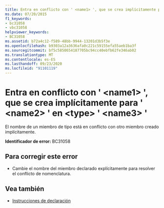 ```yaml
---
title: Entra en conflicto con ' <name1> ', que se crea implícitamente para ' <name2> ' en <type> ' <name3> '
ms.date: 07/20/2015
f1_keywords:
- bc31058
- vbc31058
helpviewer_keywords:
- BC31058
ms.assetid: b72a4c12-f589-48bb-9944-13201d3b5f3e
ms.openlocfilehash: b9303a12a3636afa0c221c59155efa55aeb1ba3f
ms.sourcegitcommit: bf5c5850654187705bc94cc40ebfb62fe346ab02
ms.translationtype: MT
ms.contentlocale: es-ES
ms.lasthandoff: 09/23/2020
ms.locfileid: "91101119"
---
```

# <a name="conflicts-with-name1-which-is-implicitly-created-for-name2-in-type-name3"></a>Entra en conflicto con ' \<name1> ', que se crea implícitamente para ' \<name2> ' en \<type> ' \<name3> '

El nombre de un miembro de tipo está en conflicto con otro miembro creado implícitamente.  
  
 **Identificador de error:** BC31058  
  
## <a name="to-correct-this-error"></a>Para corregir este error  
  
- Cambie el nombre del miembro declarado explícitamente para resolver el conflicto de nomenclatura.  
  
## <a name="see-also"></a>Vea también

- [Instrucciones de declaración](../programming-guide/language-features/statements.md#declaration-statements)
